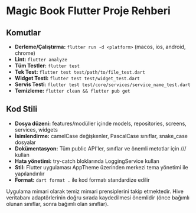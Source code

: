 # Magic Book Flutter Proje Rehberi

## Komutlar
- **Derleme/Çalıştırma:** `flutter run -d <platform>` (macos, ios, android, chrome)
- **Lint:** `flutter analyze`
- **Tüm Testler:** `flutter test`
- **Tek Test:** `flutter test test/path/to/file_test.dart`
- **Widget Testi:** `flutter test test/widget_test.dart`
- **Servis Testi:** `flutter test test/core/services/service_name_test.dart`
- **Temizleme:** `flutter clean && flutter pub get`

## Kod Stili
- **Dosya düzeni:** features/modüller içinde models, repositories, screens, services, widgets
- **İsimlendirme:** camelCase değişkenler, PascalCase sınıflar, snake_case dosyalar
- **Dokümentasyon:** Tüm public API'ler, sınıflar ve önemli metotlar için /// kullan
- **Hata yönetimi:** try-catch bloklarında LoggingService kullan
- **Stil:** Flutter uygulaması AppTheme üzerinden merkezi tema yönetimi ile yapılandırılır
- **Format:** `dart format .` ile kod formatı standardize edilir

Uygulama mimari olarak temiz mimari prensiplerini takip etmektedir. Hive veritabanı adaptörlerinin doğru sırada kaydedilmesi önemlidir (önce bağımlı olunan sınıflar, sonra bağımlı olan sınıflar).